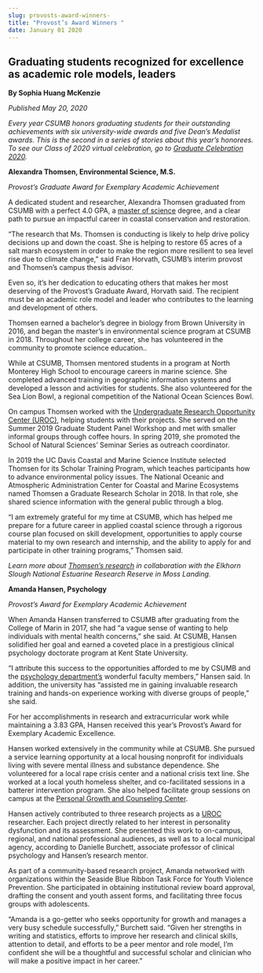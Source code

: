 ```yaml
---
slug: provosts-award-winners-
title: "Provost’s Award Winners "
date: January 01 2020
---
```


 
<h2>
  Graduating students recognized for excellence as academic role models, leaders
</h2>
<p><b>By Sophia Huang McKenzie</b></p>
<p><i>Published May 20, 2020</i></p>
<p>
  <i
    >Every year CSUMB honors graduating students for their outstanding
    achievements with six university-wide awards and five Dean’s Medalist
    awards. This is the second in a series of stories about this year’s
    honorees. To see our Class of 2020 virtual celebration, go to </i
  ><a href="https://csumb.edu/commencement"><i>Graduate Celebration 2020</i></a
  ><i>. </i>
</p>
<p><b>Alexandra Thomsen, Environmental Science, M.S.</b></p>
<p><i>Provost’s Graduate Award for Exemplary Academic Achievement</i></p>
<p>
  <i> </i>A dedicated student and researcher, Alexandra Thomsen graduated from
  CSUMB with a perfect 4.0 GPA, a
  <a href="https://csumb.edu/environmentalscience/">master of science</a>
  degree, and a clear path to pursue an impactful career in coastal conservation
  and restoration.
</p>
<p>
  “The research that Ms. Thomsen is conducting is likely to help drive policy
  decisions up and down the coast. She is helping to restore 65 acres of a salt
  marsh ecosystem in order to make the region more resilient to sea level rise
  due to climate change,” said Fran Horvath, CSUMB’s interim provost and
  Thomsen’s campus thesis advisor.
</p>
<p>
  Even so, it’s her dedication to educating others that makes her most deserving
  of the Provost’s Graduate Award, Horvath said. The recipient must be an
  academic role model and leader who contributes to the learning and development
  of others.
</p>
<p>
  Thomsen earned a bachelor’s degree in biology from Brown University in 2016,
  and began the master’s in environmental science program at CSUMB in 2018.
  Throughout her college career, she has volunteered in the community to promote
  science education..
</p>
<p>
  While at CSUMB, Thomsen mentored students in a program at North Monterey High
  School to encourage careers in marine science. She completed advanced training
  in geographic information systems and developed a lesson and activities for
  students. She also volunteered for the Sea Lion Bowl, a regional competition
  of the National Ocean Sciences Bowl.
</p>
<p>
  On campus Thomsen worked with the
  <a href="https://csumb.edu/uroc/"
    >Undergraduate Research Opportunity Center (UROC)</a
  >, helping students with their projects. She served on the Summer 2019
  Graduate Student Panel Workshop and met with smaller informal groups through
  coffee hours. In spring 2019, she promoted the School of Natural Sciences’
  Seminar Series as outreach coordinator.
</p>
<p>
  In 2019 the UC Davis Coastal and Marine Science Institute selected Thomsen for
  its Scholar Training Program, which teaches participants how to advance
  environmental policy issues. The National Oceanic and Atmospheric
  Administration Center for Coastal and Marine Ecosystems named Thomsen a
  Graduate Research Scholar in 2018. In that role, she shared science
  information with the general public through a blog.
</p>
<p>
  “I am extremely grateful for my time at CSUMB, which has helped me prepare for
  a future career in applied coastal science through a rigorous course plan
  focused on skill development, opportunities to apply course material to my own
  research and internship, and the ability to apply for and participate in other
  training programs,” Thomsen said.
</p>
<p>
  <i>Learn more about </i
  ><a
    href="https://csumb.edu/environmentalscience/ensci-graduate-student-earns-provosts-graduate-award-exemplary-academic"
    ><i>Thomsen’s research</i></a
  ><i>
    in collaboration with the Elkhorn Slough National Estuarine Research Reserve
    in Moss Landing.</i
  >
</p>
<p><b>Amanda Hansen, Psychology</b></p>
<p><i>Provost’s Award for Exemplary Academic Achievement</i></p>
<p>
  When Amanda Hansen transferred to CSUMB after graduating from the College of
  Marin in 2017, she had “a vague sense of wanting to help individuals with
  mental health concerns,” she said. At CSUMB, Hansen solidified her goal and
  earned a coveted place in a prestigious clinical psychology doctorate program
  at Kent State University.
</p>
<p>
  “I attribute this success to the opportunities afforded to me by CSUMB and the
  <a href="https://csumb.edu/psychology/">psychology department’s</a> wonderful
  faculty members,” Hansen said. In addition, the university has “assisted me in
  gaining invaluable research training and hands-on experience working with
  diverse groups of people,” she said.
</p>
<p>
  For her accomplishments in research and extracurricular work while maintaining
  a 3.83 GPA, Hansen received this year’s Provost’s Award for Exemplary Academic
  Excellence.
</p>
<p>
  Hansen worked extensively in the community while at CSUMB. She pursued a
  service learning opportunity at a local housing nonprofit for individuals
  living with severe mental illness and substance dependence. She volunteered
  for a local rape crisis center and a national crisis text line. She worked at
  a local youth homeless shelter, and co-facilitated sessions in a batterer
  intervention program. She also helped facilitate group sessions on campus at
  the
  <a href="https://csumb.edu/pgcc/">Personal Growth and Counseling Center</a>.
</p>
<p>
  Hansen actively contributed to three research projects as a
  <a href="https://csumb.edu/uroc/">UROC</a> researcher. Each project directly
  related to her interest in personality dysfunction and its assessment. She
  presented this work to on-campus, regional, and national professional
  audiences, as well as to a local municipal agency, according to Danielle
  Burchett, associate professor of clinical psychology and Hansen’s research
  mentor.
</p>
<p>
  As part of a community-based research project, Amanda networked with
  organizations within the Seaside Blue Ribbon Task Force for Youth Violence
  Prevention. She participated in obtaining institutional review board approval,
  drafting the consent and youth assent forms, and facilitating three focus
  groups with adolescents.
</p>
<p>
  “Amanda is a go-getter who seeks opportunity for growth and manages a very
  busy schedule successfully,” Burchett said. “Given her strengths in writing
  and statistics, efforts to improve her research and clinical skills, attention
  to detail, and efforts to be a peer mentor and role model, I’m confident she
  will be a thoughtful and successful scholar and clinician who will make a
  positive impact in her career.”
</p>
 
